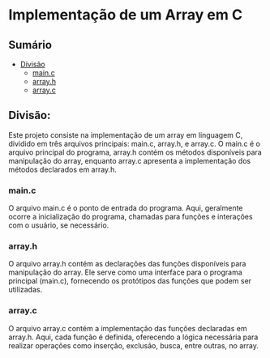 # Implementação de um Array em C

## Sumário

- [Divisão](#divisão)
    - [main.c](#mainc)
    - [array.h](#arrayh)
    - [array.c](#arrayc)

## Divisão:

Este projeto consiste na implementação de um array em linguagem C, dividido em três arquivos principais: main.c, array.h, e array.c. O main.c é o arquivo principal do programa, array.h contém os métodos disponíveis para manipulação do array, enquanto array.c apresenta a implementação dos métodos declarados em array.h.

### main.c

O arquivo main.c é o ponto de entrada do programa. Aqui, geralmente ocorre a inicialização do programa, chamadas para funções e interações com o usuário, se necessário.

### array.h

O arquivo array.h contém as declarações das funções disponíveis para manipulação do array. Ele serve como uma interface para o programa principal (main.c), fornecendo os protótipos das funções que podem ser utilizadas.

### array.c

O arquivo array.c contém a implementação das funções declaradas em array.h. Aqui, cada função é definida, oferecendo a lógica necessária para realizar operações como inserção, exclusão, busca, entre outras, no array.